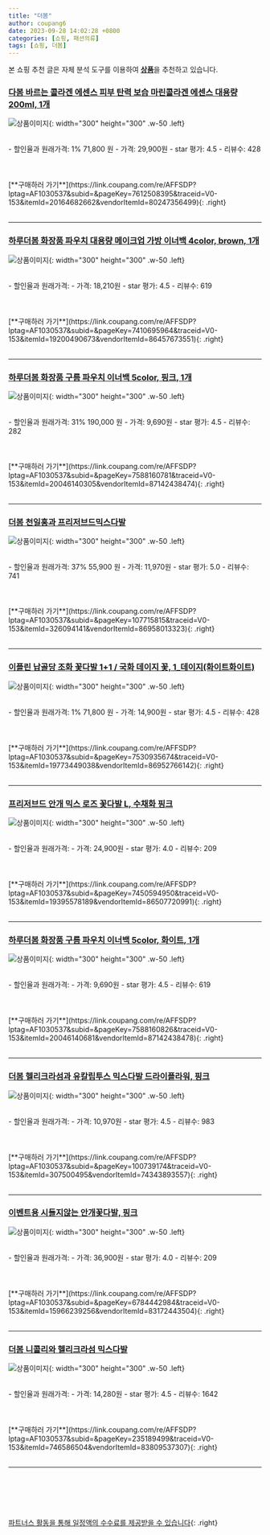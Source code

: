 ```yaml
---
title: "더봄"
author: coupang6
date: 2023-09-28 14:02:28 +0800
categories: [쇼핑, 패션의류]
tags: [쇼핑, 더봄]
---
```


본 쇼핑 추천 글은 자체 분석 도구를 이용하여 [**상품**](https://link.coupang.com/a/bao1ui)을 추천하고 있습니다.

### [다봄 바르는 콜라겐 에센스 피부 탄력 보습 마린콜라겐 에센스 대용량 200ml, 1개](https://link.coupang.com/re/AFFSDP?lptag=AF1030537&subid=&pageKey=7612508395&traceid=V0-153&itemId=20164682662&vendorItemId=80247356499)

![상품이미지](https://thumbnail8.coupangcdn.com/thumbnails/remote/230x230ex/image/vendor_inventory/4271/ea639538f4dda78277f516115b60b25da689da8b356c72a953ee3286c7f9.png){: width="300" height="300" .w-50 .left}


<br>
- 할인율과 원래가격: 1%  71,800   원
- 가격: 29,900원
- star 평가: 4.5
- 리뷰수: 428
<br>
<br>
<br>
<br>
[**구매하러 가기**](https://link.coupang.com/re/AFFSDP?lptag=AF1030537&subid=&pageKey=7612508395&traceid=V0-153&itemId=20164682662&vendorItemId=80247356499){: .right}
<br>
<br>

---

### [하루더봄 화장품 파우치 대용량 메이크업 가방 이너백 4color, brown, 1개](https://link.coupang.com/re/AFFSDP?lptag=AF1030537&subid=&pageKey=7410695964&traceid=V0-153&itemId=19200490673&vendorItemId=86457673551)

![상품이미지](https://thumbnail7.coupangcdn.com/thumbnails/remote/230x230ex/image/vendor_inventory/909f/e24d42c0d5ea737641755911f704ffeef948a5a1de791a6087c86bf83d34.jpg){: width="300" height="300" .w-50 .left}


<br>
- 할인율과 원래가격: 
- 가격: 18,210원
- star 평가: 4.5
- 리뷰수: 619
<br>
<br>
<br>
<br>
[**구매하러 가기**](https://link.coupang.com/re/AFFSDP?lptag=AF1030537&subid=&pageKey=7410695964&traceid=V0-153&itemId=19200490673&vendorItemId=86457673551){: .right}
<br>
<br>

---

### [하루더봄 화장품 구름 파우치 이너백 5color, 핑크, 1개](https://link.coupang.com/re/AFFSDP?lptag=AF1030537&subid=&pageKey=7588160781&traceid=V0-153&itemId=20046140305&vendorItemId=87142438474)

![상품이미지](https://thumbnail10.coupangcdn.com/thumbnails/remote/230x230ex/image/vendor_inventory/5116/3fbacdede305da1a71a391f2b5cbd22f0b8bb8b410b830fcc71ba405ef16.jpg){: width="300" height="300" .w-50 .left}


<br>
- 할인율과 원래가격: 31%  190,000   원
- 가격: 9,690원
- star 평가: 4.5
- 리뷰수: 282
<br>
<br>
<br>
<br>
[**구매하러 가기**](https://link.coupang.com/re/AFFSDP?lptag=AF1030537&subid=&pageKey=7588160781&traceid=V0-153&itemId=20046140305&vendorItemId=87142438474){: .right}
<br>
<br>

---

### [더봄 천일홍과 프리저브드믹스다발](https://link.coupang.com/re/AFFSDP?lptag=AF1030537&subid=&pageKey=107715815&traceid=V0-153&itemId=326094141&vendorItemId=86958013323)

![상품이미지](https://thumbnail9.coupangcdn.com/thumbnails/remote/230x230ex/image/vendor_inventory/images/2018/07/07/22/3/2602838e-a13f-415f-8c2e-f644c8e7a853.jpg){: width="300" height="300" .w-50 .left}


<br>
- 할인율과 원래가격: 37%  55,900   원
- 가격: 11,970원
- star 평가: 5.0
- 리뷰수: 741
<br>
<br>
<br>
<br>
[**구매하러 가기**](https://link.coupang.com/re/AFFSDP?lptag=AF1030537&subid=&pageKey=107715815&traceid=V0-153&itemId=326094141&vendorItemId=86958013323){: .right}
<br>
<br>

---

### [이플린 납골당 조화 꽃다발 1+1 / 국화 데이지 꽃, 1_데이지(화이트화이트)](https://link.coupang.com/re/AFFSDP?lptag=AF1030537&subid=&pageKey=7530935674&traceid=V0-153&itemId=19773449038&vendorItemId=86952766142)

![상품이미지](https://thumbnail8.coupangcdn.com/thumbnails/remote/230x230ex/image/vendor_inventory/4acf/cbfd38d2ead2ff7788f389316f47877e64b7090836addcf5cc9dd51c100e.jpg){: width="300" height="300" .w-50 .left}


<br>
- 할인율과 원래가격: 1%  71,800   원
- 가격: 14,900원
- star 평가: 4.5
- 리뷰수: 428
<br>
<br>
<br>
<br>
[**구매하러 가기**](https://link.coupang.com/re/AFFSDP?lptag=AF1030537&subid=&pageKey=7530935674&traceid=V0-153&itemId=19773449038&vendorItemId=86952766142){: .right}
<br>
<br>

---

### [프리저브드 안개 믹스 로즈 꽃다발 L, 수채화 핑크](https://link.coupang.com/re/AFFSDP?lptag=AF1030537&subid=&pageKey=7450594950&traceid=V0-153&itemId=19395578189&vendorItemId=86507720991)

![상품이미지](https://thumbnail7.coupangcdn.com/thumbnails/remote/230x230ex/image/rs_quotation_api/fsbegmtj/beda7d9691d244c18ddd376420e0be15.jpg){: width="300" height="300" .w-50 .left}


<br>
- 할인율과 원래가격: 
- 가격: 24,900원
- star 평가: 4.0
- 리뷰수: 209
<br>
<br>
<br>
<br>
[**구매하러 가기**](https://link.coupang.com/re/AFFSDP?lptag=AF1030537&subid=&pageKey=7450594950&traceid=V0-153&itemId=19395578189&vendorItemId=86507720991){: .right}
<br>
<br>

---

### [하루더봄 화장품 구름 파우치 이너백 5color, 화이트, 1개](https://link.coupang.com/re/AFFSDP?lptag=AF1030537&subid=&pageKey=7588160826&traceid=V0-153&itemId=20046140681&vendorItemId=87142438478)

![상품이미지](https://thumbnail10.coupangcdn.com/thumbnails/remote/230x230ex/image/vendor_inventory/5116/3fbacdede305da1a71a391f2b5cbd22f0b8bb8b410b830fcc71ba405ef16.jpg){: width="300" height="300" .w-50 .left}


<br>
- 할인율과 원래가격: 
- 가격: 9,690원
- star 평가: 4.5
- 리뷰수: 619
<br>
<br>
<br>
<br>
[**구매하러 가기**](https://link.coupang.com/re/AFFSDP?lptag=AF1030537&subid=&pageKey=7588160826&traceid=V0-153&itemId=20046140681&vendorItemId=87142438478){: .right}
<br>
<br>

---

### [더봄 헬리크라섬과 유칼립투스 믹스다발 드라이플라워, 핑크](https://link.coupang.com/re/AFFSDP?lptag=AF1030537&subid=&pageKey=100739174&traceid=V0-153&itemId=307500495&vendorItemId=74343893557)

![상품이미지](https://thumbnail9.coupangcdn.com/thumbnails/remote/230x230ex/image/rs_quotation_api/rvig5otu/f0751b9e56c54b92956a3763625bd7f8.jpg){: width="300" height="300" .w-50 .left}


<br>
- 할인율과 원래가격: 
- 가격: 10,970원
- star 평가: 4.5
- 리뷰수: 983
<br>
<br>
<br>
<br>
[**구매하러 가기**](https://link.coupang.com/re/AFFSDP?lptag=AF1030537&subid=&pageKey=100739174&traceid=V0-153&itemId=307500495&vendorItemId=74343893557){: .right}
<br>
<br>

---

### [이벤트용 시들지않는 안개꽃다발, 핑크](https://link.coupang.com/re/AFFSDP?lptag=AF1030537&subid=&pageKey=6784442984&traceid=V0-153&itemId=15966239256&vendorItemId=83172443504)

![상품이미지](https://thumbnail10.coupangcdn.com/thumbnails/remote/230x230ex/image/vendor_inventory/635b/9b62f1d8b97ecfcf6db02ca175689979fdb86c956106ca759b25a255e34c.png){: width="300" height="300" .w-50 .left}


<br>
- 할인율과 원래가격: 
- 가격: 36,900원
- star 평가: 4.0
- 리뷰수: 209
<br>
<br>
<br>
<br>
[**구매하러 가기**](https://link.coupang.com/re/AFFSDP?lptag=AF1030537&subid=&pageKey=6784442984&traceid=V0-153&itemId=15966239256&vendorItemId=83172443504){: .right}
<br>
<br>

---

### [더봄 니콜리와 헬리크라섬 믹스다발](https://link.coupang.com/re/AFFSDP?lptag=AF1030537&subid=&pageKey=235189499&traceid=V0-153&itemId=746586504&vendorItemId=83809537307)

![상품이미지](https://thumbnail8.coupangcdn.com/thumbnails/remote/230x230ex/image/vendor_inventory/6a4a/e781637511bc1ed92cae5c8bc5c441b971354507b9a16e18b4898ef3e518.jpg){: width="300" height="300" .w-50 .left}


<br>
- 할인율과 원래가격: 
- 가격: 14,280원
- star 평가: 4.5
- 리뷰수: 1642
<br>
<br>
<br>
<br>
[**구매하러 가기**](https://link.coupang.com/re/AFFSDP?lptag=AF1030537&subid=&pageKey=235189499&traceid=V0-153&itemId=746586504&vendorItemId=83809537307){: .right}
<br>
<br>

---
<br><br><br><br><br> [파트너스 활동을 통해 일정액의 수수료를 제공받을 수 있습니다](https://link.coupang.com/a/bao1ui){: .right}